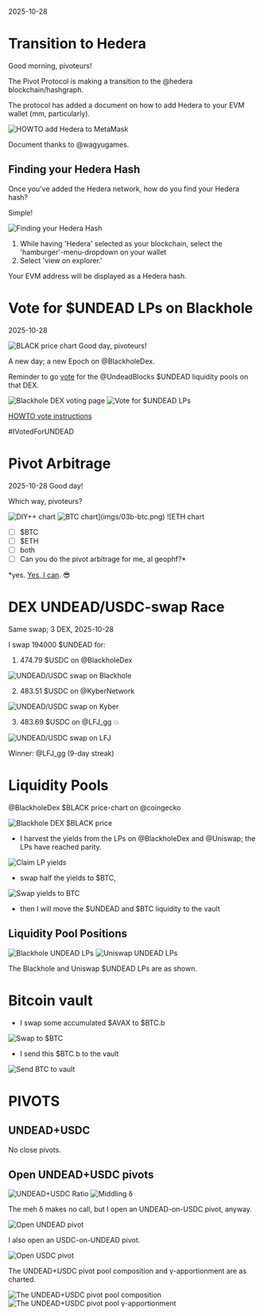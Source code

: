 2025-10-28

# Transition to Hedera

Good morning, pivoteurs!

The Pivot Protocol is making a transition to the @hedera  blockchain/hashgraph.

The protocol has added a document on how to add Hedera to your EVM wallet (mm, particularly).

![HOWTO add Hedera to MetaMask](imgs/01a-howto-hedera.png)

Document thanks to @wagyugames.

## Finding your Hedera Hash

Once you've added the Hedera network, how do you find your Hedera hash?

Simple!

![Finding your Hedera Hash](imgs/01b-hedera-hash.png)

1. While having 'Hedera' selected as your blockchain, select the 'hamburger'-menu-dropdown on your wallet
2. Select 'view on explorer.'

Your EVM address will be displayed as a Hedera hash.
# Vote for $UNDEAD LPs on Blackhole 

2025-10-28 

![BLACK price chart](imgs/02a-black.png) Good day, pivoteurs! 

A new day; a new Epoch on @BlackholeDex. 

Reminder to go [vote](https://blackhole.xyz/vote) for the @UndeadBlocks $UNDEAD liquidity pools on that DEX. 

![Blackhole DEX voting page](imgs/02b-vote.png) 
![Vote for $UNDEAD LPs](imgs/02c-voted.png) 

[HOWTO vote instructions](https://x.com/pivocateur/status/1945637734682341791) 

#IVotedForUNDEAD 

# Pivot Arbitrage 

2025-10-28 Good day! 

Which way, pivoteurs? 

![DIY++ chart](imgs/03a-diy.png) 
![$BTC chart](imgs/03b-btc.png) 
![$ETH chart](imgs/03c-eth.png) 

- [ ] $BTC 
- [ ] $ETH 
- [ ] both 
- [ ] Can you do the pivot arbitrage for me, al geophf?* 

*yes. [Yes, I can](https://pivoteur.github.io/diy.html?t1=BTC&t2=ETH). 😎 

# DEX UNDEAD/USDC-swap Race 

Same swap; 3 DEX, 2025-10-28 

I swap 194000 $UNDEAD for: 

1. 474.79 $USDC on @BlackholeDex 

![UNDEAD/USDC swap on Blackhole](imgs/04a-blackhole.png) 

2. 483.51 $USDC on @KyberNetwork 

![UNDEAD/USDC swap on Kyber](imgs/04b-kyber.png) 

3. 483.69 $USDC on @LFJ_gg 💥 

![UNDEAD/USDC swap on LFJ](imgs/04c-lfj.png) 


Winner: @LFJ_gg (9-day streak) 


# Liquidity Pools 

@BlackholeDex $BLACK price-chart on @coingecko 

![Blackhole DEX $BLACK price](imgs/05a-black.png) 

* I harvest the yields from the LPs on @BlackholeDex and @Uniswap; the LPs have reached parity. 

![Claim LP yields](imgs/05b-claim.png) 

* swap half the yields to $BTC, 

![Swap yields to BTC](imgs/05c-swap.png) 

* then I will move the $UNDEAD and $BTC liquidity to the vault 


## Liquidity Pool Positions 

![Blackhole UNDEAD LPs](imgs/06a-blackhole-lps.png) 
![Uniswap UNDEAD LPs](imgs/06b-uniswap-lps.png) 

The Blackhole and Uniswap $UNDEAD LPs are as shown. 

# Bitcoin vault 

* I swap some accumulated $AVAX to $BTC.b 

![Swap to $BTC](imgs/07a-swap.png) 

* I send this $BTC.b to the vault 

![Send BTC to vault](imgs/07b-sned.png) 

# PIVOTS 

## UNDEAD+USDC 




No close pivots. 











## Open UNDEAD+USDC pivots 

![UNDEAD+USDC Ratio](imgs/08a-ratio.png) 
![Middling δ](imgs/08b-delta.png) 

The meh δ makes no call, but I open an UNDEAD-on-USDC pivot, anyway. 

![Open UNDEAD pivot](imgs/08c-open-undead-pivot.png) 

I also open an USDC-on-UNDEAD pivot. 

![Open USDC pivot](imgs/08d-open-usdc-pivot.png) 





The UNDEAD+USDC pivot pool composition and γ-apportionment are as charted. 

![The UNDEAD+USDC pivot pool composition](imgs/09a-comp.png) 
![The UNDEAD+USDC pivot pool γ-apportionment](imgs/09b-apport.png) 

